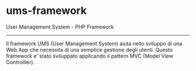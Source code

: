 # ums-framework
User Management System - PHP Framework

<hr>

Il framework UMS (User Management System) aiuta nello sviluppo di una Web App che necessita di una semplice gestione degli utenti. Questo framework e' stato sviluppato applicando il pattern MVC (Model View Controlller).
